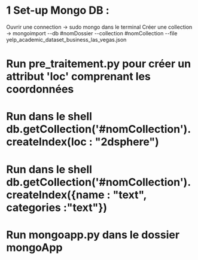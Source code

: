 # 1 Set-up Mongo DB :
Ouvrir une connection -> sudo mongo dans le terminal
Créer une collection -> mongoimport --db #nomDossier --collection #nomCollection --file
yelp_academic_dataset_business_las_vegas.json
# Run pre_traitement.py pour créer un attribut 'loc' comprenant les coordonnées
# Run dans le shell db.getCollection('#nomCollection').createIndex(loc : "2dsphere")
# Run dans le shell db.getCollection('#nomCollection').createIndex({name : "text", categories :"text"})
# Run mongoapp.py dans le dossier mongoApp
